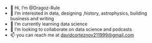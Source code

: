 - 👋 Hi, I’m @Dragoz-Rule
- 👀 I’m interested in data, designing ,history, astrophysics, building business and writing
- 🌱 I’m currently learning data science
- 💞️ I’m looking to collaborate on data science and podcasts
- 📫 you can reach me at davidcorteznov211999@gmail.com

<!---
Dragoz-Rule/Dragoz-Rule is a ✨ special ✨ repository because its `README.md` (this file) appears on your GitHub profile.
You can click the Preview link to take a look at your changes.
--->

